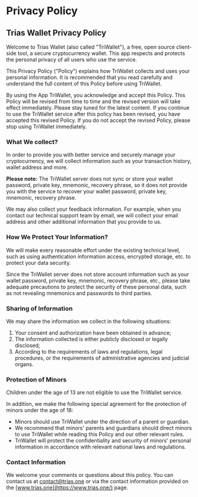 # Privacy Policy

## Trias Wallet Privacy Policy

Welcome to Trias Wallet (also called "TriWallet"), a free, open source client-side tool, a secure cryptocurrency wallet. This app respects and protects the personal privacy of all users who use the service.

This Privacy Policy ("Policy") explains how TriWallet collects and uses your personal information. It is recommended that you read carefully and understand the full content of this Policy before using TriWallet.

By using the App TriWallet, you acknowledge and accept this Policy. This Policy will be revised from time to time and the revised version will take effect immediately. Please stay tuned for the latest content. If you continue to use the TriWallet service after this policy has been revised, you have accepted this revised Policy. If you do not accept the revised Policy, please stop using TriWallet immediately.

### What We collect?

In order to provide you with better service and securely manage your cryptocurrency, we will collect information such as your transaction history, wallet address and more.

**Please note:** The TriWallet server does not sync or store your wallet password, private key, mnemonic, recovery phrase, so it does not provide you with the service to recover your wallet password, private key, mnemonic, recovery phrase.

We may also collect your feedback information. For example, when you contact our technical support team by email, we will collect your email address and other additional information that you provide to us.

### How We Protect Your Information?

We will make every reasonable effort under the existing technical level, such as using authentication information access, encrypted storage, etc. to protect your data security.

Since the TriWallet server does not store account information such as your wallet password, private key, mnemonic, recovery phrase, etc., please take adequate precautions to protect the security of these personal data, such as not revealing mnemonics and passwords to third parties.

### Sharing of Information

We may share the information we collect in the following situations:

1. Your consent and authorization have been obtained in advance;
2. The information collected is either publicly disclosed or legally disclosed;
3. According to the requirements of laws and regulations, legal procedures, or the requirements of administrative agencies and judicial organs.

### Protection of Minors

Children under the age of 13 are not eligible to use the TriWallet service.

In addition, we make the following special agreement for the protection of minors under the age of 18:

- Minors should use TriWallet under the direction of a parent or guardian.
- We recommend that minors' parents and guardians should direct minors to use TriWallet while reading this Policy and our other relevant rules.
- TriWallet will protect the confidentiality and security of minors' personal information in accordance with relevant national laws and regulations.

### Contact Information

We welcome your comments or questions about this policy. You can contact us at [contact@trias.one](mailto:contact@trias.one) or via the contact information provided on the [www.trias.one](https://www.trias.one/) page.
